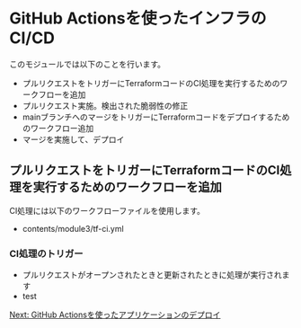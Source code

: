 # GitHub Actionsを使ったインフラのCI/CD

このモジュールでは以下のことを行います。

- プルリクエストをトリガーにTerraformコードのCI処理を実行するためのワークフローを追加
- プルリクエスト実施。検出された脆弱性の修正
- mainブランチへのマージをトリガーにTerraformコードをデプロイするためのワークフロー追加
- マージを実施して、デプロイ

## プルリクエストをトリガーにTerraformコードのCI処理を実行するためのワークフローを追加

CI処理には以下のワークフローファイルを使用します。

- contents/module3/tf-ci.yml

### CI処理のトリガー

- プルリクエストがオープンされたときと更新されたときに処理が実行されます
- test

[Next: GitHub Actionsを使ったアプリケーションのデプロイ](../module4/module4.md)
